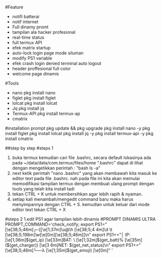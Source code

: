 #Feature
- notifi batterai
- notif internet
- Full dinamy promt
- tampilan ala hacker profesional
- real-time status
- full termux API
- efek matrix startup
- auto-lock login  page mode siluman
- modify PS1 variable
- efek crash login denied terminal auto logout
- header proffesional full color
- welcome page dinamis

#Tools
- nano pkg install nano          
- figlet pkg install figlet
- lolcat pkg install lolcat
- Jq pkg install jq
- Termux-API  pkg install termux-ap
- cmatrix


#installation prompt
  pkg update && pkg upgrade
  pkg install nano -y
  pkg install figlet 
  pkg install lolcat 
  pkg install jq -y
  pkg install termux-api -y
  pkg install cmatrix 

##step by step
  #steps 1 
  1. buka termux kemudian cari file .bashrc, secara default lokasinya ada pada ~/data/data/com.termux/files/home ".bashrc" dapat di lihat dengan mengetikkan perintah : "bash ls -a"
  2. next ketik perintah "nano .bashrc" yang akan membawah kita masuk ke editor text pada file .bashrc. nah pada file ini kita akan memulai memodifikasi tampilan termux dengan membuat ulang prompt dengan tools yang telah kita install tadi
  3. tekan CTRL + K untuk membersihkan agar lebih rapih & nyaman.
  4. setiap kali menambah/mengedit command baru maka harus menyimpannya dengan CTRL + S. kemudian untuk keluar dari mode editor text tekan CTRL + X
  
  #steps 2 
  1.edit PS1 agar tampilan lebih dinamis #PROMPT DINAMIS ULTRA
    PROMPT_COMMAND='check_notify;
    export PS1="\[\e[38;5;46m\]╭─[\[\e[1;37m\]\u@\h \[\e[38;5;4 4m\]\d \t \[\e[38;5;198m\]\w\[\e[0m\]\[\e[38;5;46m\]]\n"
    export PS1+="│ IP: \[\e[1;36m\]\$(get_ip)  \[\e[33m\]BAT: \ [\e[1;32m\]\$(get_batt)% \[\e[35m\](\$(get_charger)) \[\e[3 6m\]NET: \$(get_net_status)\n"
    export PS1+="\[\e[38;5;46m\]╰──λ \[\e[1;35m\]\$(get_emoji) \[\e[0m\]"
    '

  
